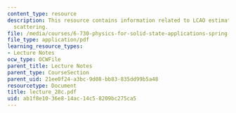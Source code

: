 ```yaml
---
content_type: resource
description: This resource contains information related to LCAO estimation and electron-phonon
  scattering.
file: /media/courses/6-730-physics-for-solid-state-applications-spring-2003/ab1f8e1036e814ac14c58209bc275ca5_lecture_28c.pdf
file_type: application/pdf
learning_resource_types:
- Lecture Notes
ocw_type: OCWFile
parent_title: Lecture Notes
parent_type: CourseSection
parent_uid: 21ee0f24-a3bc-9d08-bb83-835dd99b5a48
resourcetype: Document
title: lecture_28c.pdf
uid: ab1f8e10-36e8-14ac-14c5-8209bc275ca5
---
```

